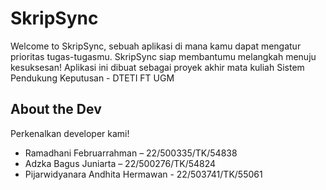 # SkripSync

Welcome to SkripSync, sebuah aplikasi di mana kamu dapat mengatur prioritas tugas-tugasmu. SkripSync siap membantumu melangkah menuju kesuksesan! Aplikasi ini dibuat sebagai proyek akhir mata kuliah Sistem Pendukung Keputusan - DTETI FT UGM

## About the Dev

Perkenalkan developer kami!

* Ramadhani Februarrahman – 22/500335/TK/54838  
* Adzka Bagus Juniarta – 22/500276/TK/54824  
* Pijarwidyanara Andhita Hermawan - 22/503741/TK/55061  
